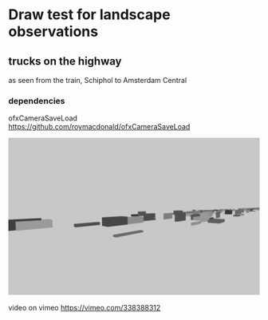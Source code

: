 # Draw test for landscape observations

## trucks on the highway

as seen from the train, Schiphol to Amsterdam Central

### dependencies

ofxCameraSaveLoad https://github.com/roymacdonald/ofxCameraSaveLoad

![screenshot](screenshot.png)

video on vimeo https://vimeo.com/338388312